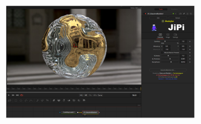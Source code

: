 

<!-- +++ DO NOT REMOVE THIS COMMENT +++ DO NOT ADD OR EDIT ANY TEXT BEFORE THIS LINE +++ IT WOULD BE A REALLY BAD IDEA +++ -->

[![Thumbnail](GlassAndBubble_screenshot.png)](https://www.shadertoy.com/view/XdVSRV "View on Shadertoy.com")

<!-- +++ DO NOT REMOVE THIS COMMENT +++ DO NOT EDIT ANY TEXT THAT COMES AFTER THIS LINE +++ TRUST ME: JUST DON'T DO IT +++ -->

